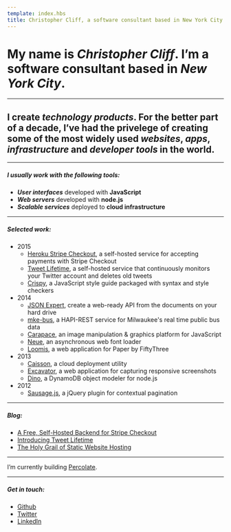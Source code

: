 ```yaml
---
template: index.hbs
title: Christopher Cliff, a software consultant based in New York City
---
```


# My name is ***Christopher Cliff***. I’m a software consultant based in *New York City*.

---

## I create *technology products*. For the better part of a decade, I’ve had the privelege of creating some of the most widely used *websites*, *apps*, *infrastructure* and *developer tools* in the world.

---

##### I usually work with the following *tools*:

- ***User interfaces*** developed with **JavaScript**
- ***Web servers*** developed with **node.js**
- ***Scalable services*** deployed to **cloud infrastructure**

---

##### *Selected work*:

- 2015
    - [Heroku Stripe Checkout][heroku-stripe-checkout], a self-hosted service for accepting payments with Stripe Checkout
    - [Tweet Lifetime][tweet-lifetime], a self-hosted service that continuously monitors your Twitter account and deletes old tweets
    - [Crispy][crispy], a JavaScript style guide packaged with syntax and style checkers
- 2014
    - [JSON Expert][json-expert], create a web-ready API from the documents on your hard drive
    - [mke-bus][mke-bus], a HAPI-REST service for Milwaukee's real time public bus data
    - [Carapace][carapace], an image manipulation & graphics platform for JavaScript
    - [Neue][neue], an asynchronous web font loader
    - [Loomis][loomis], a web application for Paper by FiftyThree
- 2013
    - [Caisson][caisson], a cloud deployment utility
    - [Excavator][excavator], a web application for capturing responsive screenshots
    - [Dino][dino], a DynamoDB object modeler for node.js
- 2012
    - [Sausage.js][sausage], a jQuery plugin for contextual pagination

---

##### *Blog*:

- [A Free, Self-Hosted Backend for Stripe Checkout](https://json.expert/a-free-self-hosted-backend-for-stripe-checkout/)
- [Introducing Tweet Lifetime](/tweet-lifetime/)
- [The Holy Grail of Static Website Hosting](https://json.expert/the-holy-grail-of-static-website-hosting/)

---

I’m currently building [Percolate][percolate].

---

##### *Get in touch*:

- [Github][github]
- [Twitter][twitter]
- [LinkedIn][linkedin]

[caisson]: http://caisson.co/
[carapace]: https://github.com/percolate/carapace
[crispy]: https://github.com/christophercliff/crispy
[dino]: https://github.com/christophercliff/dino
[excavator]: http://excavator.io/
[github]: https://github.com/christophercliff?tab=repositories
[heroku-stripe-checkout]: https://github.com/christophercliff/heroku-stripe-checkout
[json-expert]: https://json.expert/
[linkedin]: https://www.linkedin.com/in/christophercliff
[loomis]: https://loomis.herokuapp.com/
[mke-bus]: https://github.com/christophercliff/mke-bus
[neue]: https://github.com/percolate/neue
[percolate]: https://percolate.com/
[sausage]: https://christophercliff.com/sausage/
[tweet-lifetime]: /tweet-lifetime
[twitter]: https://twitter.com/ctcliff
